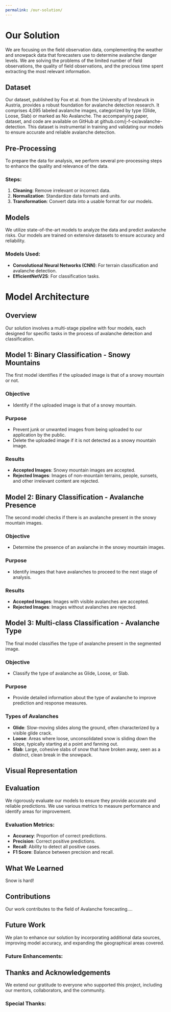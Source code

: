 ```yaml
---
permalink: /our-solution/
---
```

# Our Solution

We are focusing on the field observation data, complementing the weather and snowpack data that forecasters use to determine avalanche danger levels. We are solving the problems of the limited number of field observations, the quality of field observations, and the precious time spent extracting the most relevant information.


## Dataset

Our dataset, published by Fox et al. from the University of Innsbruck in Austria, provides a robust foundation for avalanche detection research. It comprises 4,095 labeled avalanche images, categorized by type (Glide, Loose, Slab) or marked as No Avalanche. The accompanying paper, dataset, and code are available on GitHub at github.com/j-f-ox/avalanche-detection. This dataset is instrumental in training and validating our models to ensure accurate and reliable avalanche detection.

## Pre-Processing

To prepare the data for analysis, we perform several pre-processing steps to enhance the quality and relevance of the data.

### Steps:
1. **Cleaning**: Remove irrelevant or incorrect data.
2. **Normalization**: Standardize data formats and units.
3. **Transformation**: Convert data into a usable format for our models.

## Models

We utilize state-of-the-art models to analyze the data and predict avalanche risks. Our models are trained on extensive datasets to ensure accuracy and reliability.

### Models Used:
- **Convolutional Neural Networks (CNN)**: For terrain classification and avalanche detection. 
- **EfficientNetV2S**: For classification tasks.

# Model Architecture

## Overview

Our solution involves a multi-stage pipeline with four models, each designed for specific tasks in the process of avalanche detection and classification.

## Model 1: Binary Classification - Snowy Mountains
The first model identifies if the uploaded image is that of a snowy mountain or not.

### Objective
- Identify if the uploaded image is that of a snowy mountain.

### Purpose
- Prevent junk or unwanted images from being uploaded to our application by the public.
- Delete the uploaded image if it is not detected as a snowy mountain image.

### Results
- **Accepted Images**: Snowy mountain images are accepted.
- **Rejected Images**: Images of non-mountain terrains, people, sunsets, and other irrelevant content are rejected.

## Model 2: Binary Classification - Avalanche Presence
The second model checks if there is an avalanche present in the snowy mountain images.

### Objective
- Determine the presence of an avalanche in the snowy mountain images.

### Purpose
- Identify images that have avalanches to proceed to the next stage of analysis.

### Results
- **Accepted Images**: Images with visible avalanches are accepted.
- **Rejected Images**: Images without avalanches are rejected.

## Model 3: Multi-class Classification - Avalanche Type
The final model classifies the type of avalanche present in the segmented image.

### Objective
- Classify the type of avalanche as Glide, Loose, or Slab.

### Purpose
- Provide detailed information about the type of avalanche to improve prediction and response measures.

### Types of Avalanches
- **Glide**: Slow-moving slides along the ground, often characterized by a visible glide crack.
- **Loose**: Areas where loose, unconsolidated snow is sliding down the slope, typically starting at a point and fanning out.
- **Slab**: Large, cohesive slabs of snow that have broken away, seen as a distinct, clean break in the snowpack.

## Visual Representation

## Evaluation

We rigorously evaluate our models to ensure they provide accurate and reliable predictions. We use various metrics to measure performance and identify areas for improvement.

### Evaluation Metrics:
- **Accuracy**: Proportion of correct predictions.
- **Precision**: Correct positive predictions.
- **Recall**: Ability to detect all positive cases.
- **F1 Score**: Balance between precision and recall.

## What We Learned

Snow is hard!

## Contributions

Our work contributes to the field of Avalanche forecasting....

## Future Work

We plan to enhance our solution by incorporating additional data sources, improving model accuracy, and expanding the geographical areas covered.

### Future Enhancements:


## Thanks and Acknowledgements

We extend our gratitude to everyone who supported this project, including our mentors, collaborators, and the community.

### Special Thanks:
